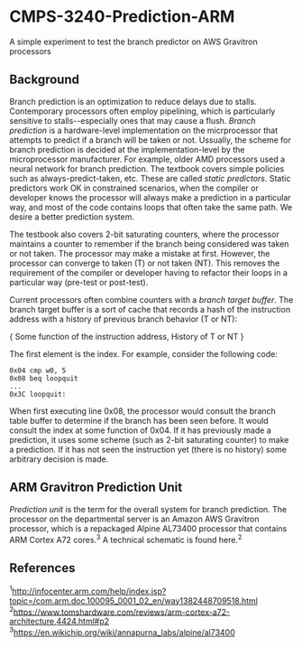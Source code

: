 # CMPS-3240-Prediction-ARM
A simple experiment to test the branch predictor on AWS Gravitron processors

## Background

Branch prediction is an optimization to reduce delays due to stalls. Contemporary processors often employ pipelining, which is particularly sensitive to stalls--especially ones that may cause a flush. *Branch prediction* is a hardware-level implementation on the micrprocessor that attempts to predict if a branch will be taken or not. Ussually, the scheme for branch prediction is decided at the implementation-level by the microprocessor manufacturer. For example, older AMD processors used a neural network for branch prediction. The textbook covers simple policies such as always-predict-taken, etc. These are called *static predictors*. Static predictors work OK in constrained scenarios, when the compiler or developer knows the processor will always make a prediction in a particular way, and most of the code contains loops that often take the same path. We desire a better prediction system.

The testbook also covers 2-bit saturating counters, where the processor maintains a counter to remember if the branch being considered was taken or not taken. The processor may make a mistake at first. However, the processor can converge to taken (T) or not taken (NT). This removes the requirement of the compiler or developer having to refactor their loops in a particular way (pre-test or post-test). 

Current processors often combine counters with a *branch target buffer*. The branch target buffer is a sort of cache that records a hash of the instruction address with a history of previous branch behavior (T or NT):

{ Some function of the instruction address, History of T or NT }

The first element is the index. For example, consider the following code:

```arm
0x04 cmp w0, 5
0x08 beq loopquit
...
0x3C loopquit: 
```

When first executing line 0x08, the processor would consult the branch table buffer to determine if the branch has been seen before. It would consult the index at some function of 0x04. If it has previously made a prediction, it uses some scheme (such as 2-bit saturating counter) to make a prediction. If it has not seen the instruction yet (there is no history) some arbitrary decision is made. 

## ARM Gravitron Prediction Unit

*Prediction unit* is the term for the overall system for branch prediction. The processor on the departmental server is an Amazon AWS Gravitron processor, which is a repackaged Alpine AL73400 processor that contains ARM Cortex A72 cores.<sup>3</sup> A technical schematic is found here.<sup>2</sup> 

## References

<sup>1</sup>http://infocenter.arm.com/help/index.jsp?topic=/com.arm.doc.100095_0001_02_en/way1382448709518.html
<sup>2</sup>https://www.tomshardware.com/reviews/arm-cortex-a72-architecture,4424.html#p2
<sup>3</sup>https://en.wikichip.org/wiki/annapurna_labs/alpine/al73400
